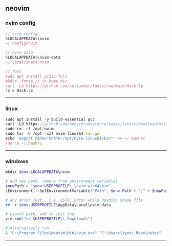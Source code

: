 ## neovim
### nvim config
```js
// nvim config
%LOCALAPPDATA%\nvim
~/.config/nvim

// nvim-data
%LOCALAPPDATA%\nvim-data
~/.local/share/nvim

// font
sudo apt install p7zip-full
mkdir .fonts // in home dir
curl -LO https://github.com/coriandar/fonts/raw/main/Hack.7z
7z e Hack.7z
```

--------------------------------------------------

### linux
```js
sudo apt install -y build-essential gcc
curl -LO https://github.com/neovim/neovim/releases/latest/download/nvim-linux64.tar.gz
sudo rm -rf /opt/nvim
sudo tar -C /opt -xzf nvim-linux64.tar.gz
echo 'export PATH="$PATH:/opt/nvim-linux64/bin"' >> ~/.bashrc
source ~/.bashrc
```

--------------------------------------------------

### windows
```ps1
mkdir $env:LOCALAPPDATA\nvim

# Add new path, remove from environment variables
$newPath = "$env:USERPROFILE\_\nvim-win64\bin"
[Environment]::SetEnvironmentVariable("Path", $env:Path + ";" + $newPath, [EnvironmentVariableTarget]::Machine)

# Any error just...i.e. E576: Error while reading ShaDa file
rm -r $env:USERPROFILE\AppData\Local\nvim-data

# Launch path, add to init.lua
vim.cmd("cd $USERPROFILE\\_Downloads")

# Alternatively run
& "C:\Program Files\Neovim\bin\nvim.exe" "C:\Users\tyee\_Repo\notes"
```

--------------------------------------------------
